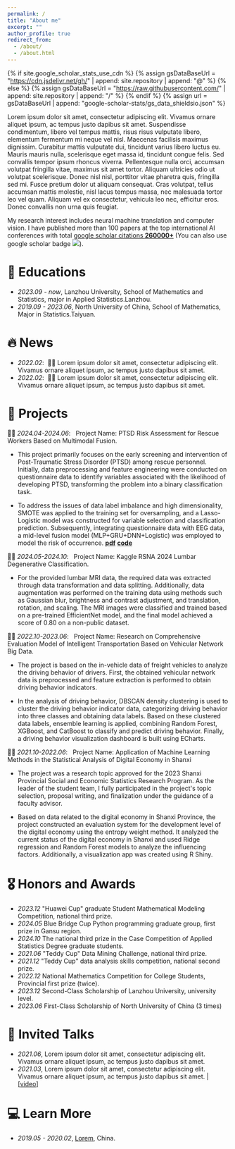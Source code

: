 ```yaml
---
permalink: /
title: "About me"
excerpt: ""
author_profile: true
redirect_from: 
  - /about/
  - /about.html
---
```


{% if site.google_scholar_stats_use_cdn %}
{% assign gsDataBaseUrl = "https://cdn.jsdelivr.net/gh/" | append: site.repository | append: "@" %}
{% else %}
{% assign gsDataBaseUrl = "https://raw.githubusercontent.com/" | append: site.repository | append: "/" %}
{% endif %}
{% assign url = gsDataBaseUrl | append: "google-scholar-stats/gs_data_shieldsio.json" %}

<span class='anchor' id='about-me'></span>

Lorem ipsum dolor sit amet, consectetur adipiscing elit. Vivamus ornare aliquet ipsum, ac tempus justo dapibus sit amet. Suspendisse condimentum, libero vel tempus mattis, risus risus vulputate libero, elementum fermentum mi neque vel nisl. Maecenas facilisis maximus dignissim. Curabitur mattis vulputate dui, tincidunt varius libero luctus eu. Mauris mauris nulla, scelerisque eget massa id, tincidunt congue felis. Sed convallis tempor ipsum rhoncus viverra. Pellentesque nulla orci, accumsan volutpat fringilla vitae, maximus sit amet tortor. Aliquam ultricies odio ut volutpat scelerisque. Donec nisl nisl, porttitor vitae pharetra quis, fringilla sed mi. Fusce pretium dolor ut aliquam consequat. Cras volutpat, tellus accumsan mattis molestie, nisl lacus tempus massa, nec malesuada tortor leo vel quam. Aliquam vel ex consectetur, vehicula leo nec, efficitur eros. Donec convallis non urna quis feugiat.

My research interest includes neural machine translation and computer vision. I have published more than 100 papers at the top international AI conferences with total <a href='https://scholar.google.com/citations?user=DhtAFkwAAAAJ'>google scholar citations <strong><span id='total_cit'>260000+</span></strong></a> (You can also use google scholar badge <a href='https://scholar.google.com/citations?user=DhtAFkwAAAAJ'><img src="https://img.shields.io/endpoint?url={{ url | url_encode }}&logo=Google%20Scholar&labelColor=f6f6f6&color=9cf&style=flat&label=citations"></a>).

# 📖 Educations
- *2023.09 - now*,     Lanzhou University, School of Mathematics and Statistics, major in Applied Statistics.Lanzhou.
- *2019.09 - 2023.06*, North University of China, School of Mathematics, Major in Statistics.Taiyuan.


# 🔥 News
- *2022.02*: &nbsp;🎉🎉 Lorem ipsum dolor sit amet, consectetur adipiscing elit. Vivamus ornare aliquet ipsum, ac tempus justo dapibus sit amet. 
- *2022.02*: &nbsp;🎉🎉 Lorem ipsum dolor sit amet, consectetur adipiscing elit. Vivamus ornare aliquet ipsum, ac tempus justo dapibus sit amet. 

# 📝 Projects

🎉🎉 *2024.04-2024.06*: &nbsp;  Project Name: PTSD Risk Assessment for Rescue Workers Based on Multimodal Fusion.

- This project primarily focuses on the early screening and intervention of Post-Traumatic Stress Disorder (PTSD) among rescue personnel. Initially, 
data preprocessing and feature engineering were conducted on questionnaire data to identify variables associated with the likelihood of developing PTSD,
transforming the problem into a binary classification task.

- To address the issues of data label imbalance and high dimensionality, SMOTE was applied to the training set for oversampling, and a Lasso-Logistic
model was constructed for variable selection and classification prediction. Subsequently, integrating questionnaire data with EEG data, a mid-level
fusion model (MLP+GRU+DNN+Logistic) was employed to model the risk of occurrence.
[**pdf**](https://github.com/TCPtcp/Multimodal-Fusion-PTSD/blob/main/pdf.pdf)
[**code**](https://github.com/TCPtcp/Multimodal-Fusion-PTSD/tree/main)

🎉🎉 *2024.05-2024.10*: &nbsp;  Project Name: Kaggle RSNA 2024 Lumbar Degenerative Classification.
- For the provided lumbar MRI data, the required data was extracted through data transformation and data splitting. Additionally, data augmentation was performed
on the training data using methods such as Gaussian blur, brightness and contrast adjustment, and translation, rotation, and scaling. The MRI images were classified
and trained based on a pre-trained EfficientNet model, and the final model achieved a score of 0.80 on a non-public dataset.


🎉🎉 *2022.10-2023.06*: &nbsp;  Project Name: Research on Comprehensive Evaluation Model of Intelligent Transportation Based on Vehicular Network Big Data.

- The project is based on the in-vehicle data of freight vehicles to analyze the driving behavior of drivers. First, the obtained vehicular network data
is preprocessed and feature extraction is performed to obtain driving behavior indicators.

- In the analysis of driving behavior, DBSCAN density clustering is used to cluster the driving behavior indicator data, categorizing driving behavior into
three classes and obtaining data labels. Based on these clustered data labels, ensemble learning is applied, combining Random Forest, XGBoost, and CatBoost to
classify and predict driving behavior. Finally, a driving behavior visualization dashboard is built using ECharts.

🎉🎉 *2021.10-2022.06*: &nbsp;  Project Name: Application of Machine Learning Methods in the Statistical Analysis of Digital Economy in Shanxi
- The project was a research topic approved for the 2023 Shanxi Provincial Social and Economic Statistics Research Program. As the leader of the student team,
  I fully participated in the project's topic selection, proposal writing, and finalization under the guidance of a faculty advisor.

- Based on data related to the digital economy in Shanxi Province, the project constructed an evaluation system for the development level of the digital economy 
using the entropy weight method. It analyzed the current status of the digital economy in Shanxi and used Ridge regression and Random Forest models to analyze the 
influencing factors. Additionally, a visualization app was created using R Shiny.

# 🎖 Honors and Awards
- *2023.12* "Huawei Cup" graduate Student Mathematical Modeling Competition, national third prize.
- *2024.05* Blue Bridge Cup Python programming graduate group, first prize in Gansu region.
- *2024.10* The national third prize in the Case Competition of Applied Statistics Degree graduate students.
- *2021.06* "Teddy Cup" Data Mining Challenge, national third prize.
- *2021.12* "Teddy Cup" data analysis skills competition, national second prize.
- *2022.12* National Mathematics Competition for College Students, Provincial first prize (twice).
- *2023.12* Second-Class Scholarship of Lanzhou University, university level.
- *2023.06* First-Class Scholarship of North University of China (3 times)
  

# 💬 Invited Talks
- *2021.06*, Lorem ipsum dolor sit amet, consectetur adipiscing elit. Vivamus ornare aliquet ipsum, ac tempus justo dapibus sit amet. 
- *2021.03*, Lorem ipsum dolor sit amet, consectetur adipiscing elit. Vivamus ornare aliquet ipsum, ac tempus justo dapibus sit amet.  \| [\[video\]](https://github.com/)

# 💻 Learn More
- *2019.05 - 2020.02*, [Lorem](https://github.com/), China.

